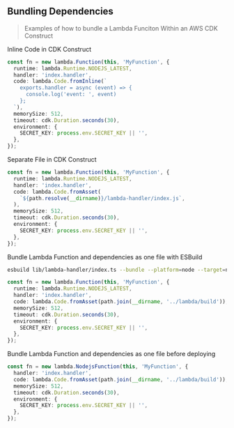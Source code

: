 ## Bundling Dependencies

> Examples of how to bundle a Lambda Funciton Within an AWS CDK Construct

Inline Code in CDK Construct

```typescript
const fn = new lambda.Function(this, 'MyFunction', {
  runtime: lambda.Runtime.NODEJS_LATEST,
  handler: 'index.handler',
  code: lambda.Code.fromInline(`
    exports.handler = async (event) => {
      console.log('event: ', event)
    };
  `),
  memorySize: 512,
  timeout: cdk.Duration.seconds(30),
  environment: {
    SECRET_KEY: process.env.SECRET_KEY || '',
  },
});
```

Separate File in CDK Construct

```typescript
const fn = new lambda.Function(this, 'MyFunction', {
  runtime: lambda.Runtime.NODEJS_LATEST,
  handler: 'index.handler',
  code: lambda.Code.fromAsset(
    `${path.resolve(__dirname)}/lambda-handler/index.js`,
  ),
  memorySize: 512,
  timeout: cdk.Duration.seconds(30),
  environment: {
    SECRET_KEY: process.env.SECRET_KEY || '',
  },
});
```

Bundle Lambda Function and dependencies as one file with ESBuild

```bash
esbuild lib/lambda-handler/index.ts --bundle --platform=node --target=node20 --external:aws-sdk --outfile=lambda/build/index.js
```

```typescript
const fn = new lambda.Function(this, 'MyFunction', {
  runtime: lambda.Runtime.NODEJS_LATEST,
  handler: 'index.handler',
  code: lambda.Code.fromAsset(path.join(__dirname, '../lambda/build')),
  memorySize: 512,
  timeout: cdk.Duration.seconds(30),
  environment: {
    SECRET_KEY: process.env.SECRET_KEY || '',
  },
});
```

Bundle Lambda Function and dependencies as one file before deploying

```typescript
const fn = new lambda.NodejsFunction(this, 'MyFunction', {
  handler: 'index.handler',
  code: lambda.Code.fromAsset(path.join(__dirname, '../lambda/build')),
  memorySize: 512,
  timeout: cdk.Duration.seconds(30),
  environment: {
    SECRET_KEY: process.env.SECRET_KEY || '',
  },
});
```
